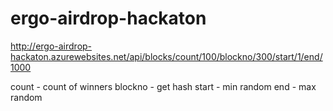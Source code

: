 # ergo-airdrop-hackaton
http://ergo-airdrop-hackaton.azurewebsites.net/api/blocks/count/100/blockno/300/start/1/end/1000

count - count of winners
blockno - get hash
start - min random
end - max random
